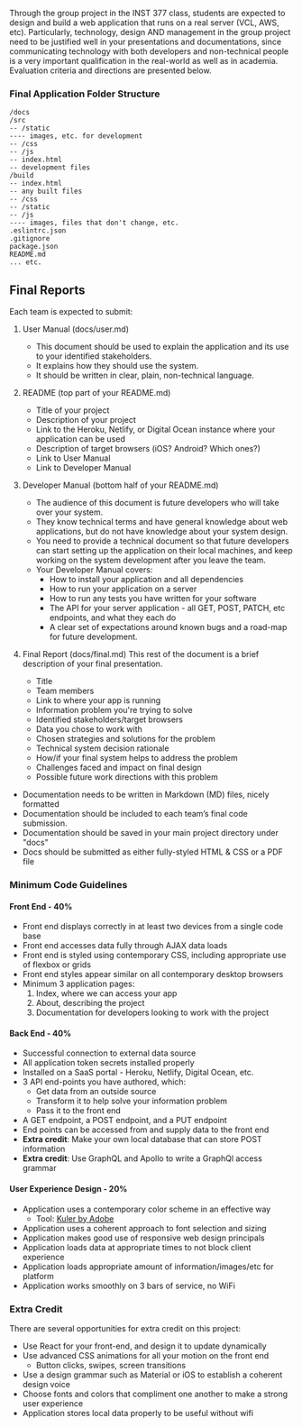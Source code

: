 Through the group project in the INST 377 class, students are expected to design and build a web application that runs on a real server (VCL, AWS, etc). Particularly, technology, design AND management in the group project need to be justified well in your presentations and documentations, since communicating technology with both developers and non-technical people is a very important qualification in the real-world as well as in academia. Evaluation criteria and directions are presented below.

### Final Application Folder Structure
```
/docs
/src
-- /static
---- images, etc. for development
-- /css
-- /js
-- index.html
-- development files
/build
-- index.html
-- any built files
-- /css
-- /static
-- /js
---- images, files that don't change, etc.
.eslintrc.json
.gitignore
package.json
README.md
... etc.
```

## Final Reports
Each team is expected to submit:
1. User Manual (docs/user.md)
    * This document should be used to explain the application and its use to your identified stakeholders.
    * It explains how they should use the system.
    * It should be written in clear, plain, non-technical language.

2. README  (top part of your README.md)
    * Title of your project
    * Description of your project
    * Link to the Heroku, Netlify, or Digital Ocean instance where your application can be used
    * Description of target browsers (iOS? Android? Which ones?)
    * Link to User Manual 
    * Link to Developer Manual

3. Developer Manual (bottom half of your README.md)
    * The audience of this document is future developers who will take over your system.
    * They know technical terms and have general knowledge about web applications, but do not have knowledge about your system design.
    * You need to provide a technical document so that future developers can start setting up the application on their local machines, and keep working on the system development after you leave the team.
    * Your Developer Manual covers:
      * How to install your application and all dependencies
      * How to run your application on a server
      * How to run any tests you have written for your software
      * The API for your server application - all GET, POST, PATCH, etc endpoints, and what they each do
      * A clear set of expectations around known bugs and a road-map for future development.

4. Final Report (docs/final.md)
    This rest of the document is a brief description of your final presentation.
    * Title 
    * Team members
    * Link to where your app is running
    * Information problem you're trying to solve
    * Identified stakeholders/target browsers
    * Data you chose to work with
    * Chosen strategies and solutions for the problem
    * Technical system decision rationale
    * How/if your final system helps to address the problem
    * Challenges faced and impact on final design
    * Possible future work directions with this problem
      
* Documentation needs to be written in Markdown (MD) files, nicely formatted
* Documentation should be included to each team’s final code submission.
* Documentation should be saved in your main project directory under "docs"
* Docs should be submitted as either fully-styled HTML & CSS or a PDF file
 
### Minimum Code Guidelines
#### Front End - 40%
* Front end displays correctly in at least two devices from a single code base
* Front end accesses data fully through AJAX data loads
* Front end is styled using contemporary CSS, including appropriate use of flexbox or grids
* Front end styles appear similar on all contemporary desktop browsers
* Minimum 3 application pages:
  1. Index, where we can access your app
  2. About, describing the project
  3. Documentation for developers looking to work with the project

#### Back End - 40%
* Successful connection to external data source
* All application token secrets installed properly
* Installed on a SaaS portal - Heroku, Netlify, Digital Ocean, etc.
* 3 API end-points you have authored, which:
  * Get data from an outside source
  * Transform it to help solve your information problem
  * Pass it to the front end
* A GET endpoint, a POST endpoint, and a PUT endpoint
* End points can be accessed from and supply data to the front end
* **Extra credit**: Make your own local database that can store POST information
* **Extra credit**: Use GraphQL and Apollo to write a GraphQl access grammar

#### User Experience Design - 20%
* Application uses a contemporary color scheme in an effective way
  * Tool: [Kuler by Adobe](https://color.adobe.com/create)
* Application uses a coherent approach to font selection and sizing
* Application makes good use of responsive web design principals
* Application loads data at appropriate times to not block client experience
* Application loads appropriate amount of information/images/etc for platform
* Application works smoothly on 3 bars of service, no WiFi


### Extra Credit
There are several opportunities for extra credit on this project:
* Use React for your front-end, and design it to update dynamically
* Use advanced CSS animations for all your motion on the front end
  * Button clicks, swipes, screen transitions
* Use a design grammar such as Material or iOS to establish a coherent design voice
* Choose fonts and colors that compliment one another to make a strong user experience
* Application stores local data properly to be useful without wifi